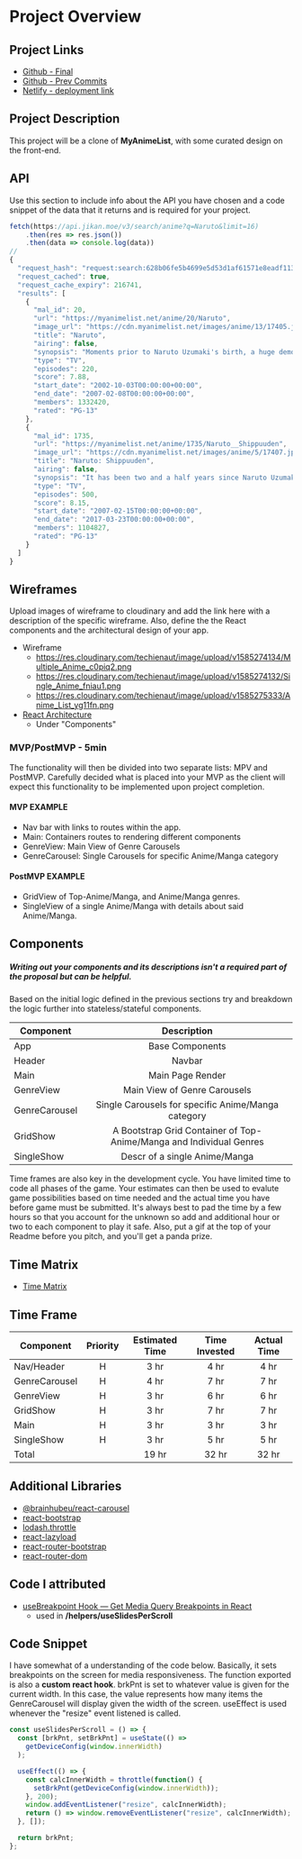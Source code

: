 # Project Overview

## Project Links

- [Github - Final](https://github.com/techienaut/project_2_react)
- [Github - Prev Commits](https://github.com/techienaut/prevCommits-my_anime_list_clone)
- [Netlify - deployment link](https://elated-hermann-2df736.netlify.com/)

## Project Description

This project will be a clone of **MyAnimeList**, with some curated design on the front-end.

## API

Use this section to include info about the API you have chosen and a code snippet of the data that it returns and is required for your project. 


```javascript
fetch(https://api.jikan.moe/v3/search/anime?q=Naruto&limit=16)
	.then(res => res.json())
	.then(data => console.log(data))
//
{
  "request_hash": "request:search:628b06fe5b4699e5d53d1af61571e8eadf1132d0",
  "request_cached": true,
  "request_cache_expiry": 216741,
  "results": [
    {
      "mal_id": 20,
      "url": "https://myanimelist.net/anime/20/Naruto",
      "image_url": "https://cdn.myanimelist.net/images/anime/13/17405.jpg?s=59241469eb470604a792add6fbe7cce6",
      "title": "Naruto",
      "airing": false,
      "synopsis": "Moments prior to Naruto Uzumaki's birth, a huge demon known as the Kyuubi, the Nine-Tailed Fox, attacked Konohagakure, the Hidden Leaf Village, and wreaked havoc. In order to put an end to the Kyuubi'...",
      "type": "TV",
      "episodes": 220,
      "score": 7.88,
      "start_date": "2002-10-03T00:00:00+00:00",
      "end_date": "2007-02-08T00:00:00+00:00",
      "members": 1332420,
      "rated": "PG-13"
    },
    {
      "mal_id": 1735,
      "url": "https://myanimelist.net/anime/1735/Naruto__Shippuuden",
      "image_url": "https://cdn.myanimelist.net/images/anime/5/17407.jpg?s=2bf24a22a339223dcadb1cdfc3307b61",
      "title": "Naruto: Shippuuden",
      "airing": false,
      "synopsis": "It has been two and a half years since Naruto Uzumaki left Konohagakure, the Hidden Leaf Village, for intense training following events which fueled his desire to be stronger. Now Akatsuki, the myster...",
      "type": "TV",
      "episodes": 500,
      "score": 8.15,
      "start_date": "2007-02-15T00:00:00+00:00",
      "end_date": "2017-03-23T00:00:00+00:00",
      "members": 1104827,
      "rated": "PG-13"
    }
  ]
}
```


## Wireframes

Upload images of wireframe to cloudinary and add the link here with a description of the specific wireframe. Also, define the the React components and the architectural design of your app.

- Wireframe
  - https://res.cloudinary.com/techienaut/image/upload/v1585274134/Multiple_Anime_c0piq2.png
  - https://res.cloudinary.com/techienaut/image/upload/v1585274132/Single_Anime_fniau1.png
  - https://res.cloudinary.com/techienaut/image/upload/v1585275333/Anime_List_yg11fn.png
- [React Architecture](https://www.figma.com/file/ZIfCRBp7Wlqqd3yTb2kxon/MyAnimeList?node-id=16%3A2)
  - Under "Components"


### MVP/PostMVP - 5min

The functionality will then be divided into two separate lists: MPV and PostMVP.  Carefully decided what is placed into your MVP as the client will expect this functionality to be implemented upon project completion.  

#### MVP EXAMPLE
- Nav bar with links to routes within the app.
- Main: Containers routes to rendering different components
- GenreView: Main View of Genre Carousels
- GenreCarousel: Single Carousels for specific Anime/Manga category

#### PostMVP EXAMPLE

- GridView of Top-Anime/Manga, and Anime/Manga genres.
- SingleView of a single Anime/Manga with details about said Anime/Manga.

## Components
##### Writing out your components and its descriptions isn't a required part of the proposal but can be helpful.

Based on the initial logic defined in the previous sections try and breakdown the logic further into stateless/stateful components. 

| Component | Description |
| --- | :---: |
| App | Base Components |
| Header        | Navbar |
| Main        | Main Page Render |
| GenreView | Main View of Genre Carousels |
| GenreCarousel | Single Carousels for specific Anime/Manga category |
| GridShow | A Bootstrap Grid Container of Top-Anime/Manga and Individual Genres |
| SingleShow    | Descr of a single Anime/Manga |

Time frames are also key in the development cycle.  You have limited time to code all phases of the game.  Your estimates can then be used to evalute game possibilities based on time needed and the actual time you have before game must be submitted. It's always best to pad the time by a few hours so that you account for the unknown so add and additional hour or two to each component to play it safe. Also, put a gif at the top of your Readme before you pitch, and you'll get a panda prize.

## Time Matrix

- [Time Matrix](https://res.cloudinary.com/techienaut/image/upload/v1585277003/Time_Matrix_s5vt5s.png)

## Time Frame

| Component | Priority | Estimated Time | Time Invested | Actual Time |
| --- | :---: |  :---: | :---: | :---: |
| Nav/Header   | H | 3 hr | 4 hr | 4 hr |
| GenreCarousel | H | 4 hr | 7 hr | 7 hr |
| GenreView     | H | 3 hr | 6 hr | 6 hr |
| GridShow      | H | 3 hr | 7 hr | 7 hr |
| Main | H | 3 hr | 3 hr | 3 hr |
| SingleShow | H | 3 hr | 5 hr | 5 hr |
| Total        |  | 19 hr | 32 hr | 32 hr |

## Additional Libraries
- [@brainhubeu/react-carousel](https://brainhubeu.github.io/react-carousel/docs/gettingStarted)
- [react-bootstrap](https://react-bootstrap.github.io/)
- [lodash.throttle](https://www.npmjs.com/package/lodash.throttle)
- [react-lazyload](https://github.com/twobin/react-lazyload)
- [react-router-bootstrap](https://github.com/react-bootstrap/react-router-bootstrap)
- [react-router-dom](https://www.npmjs.com/package/react-router-dom)

## Code I attributed

- [useBreakpoint Hook — Get Media Query Breakpoints in React](https://medium.com/better-programming/usebreakpoint-hook-get-media-query-breakpoints-in-react-3f1779b73568)
  - used in **/helpers/useSlidesPerScroll**

## Code Snippet

I have somewhat of a understanding of the code below. Basically, it sets breakpoints on the screen for media responsiveness. The function exported is also a **custom react hook**. brkPnt is set to whatever value is given for the current width. In this case, the value represents how many items the GenreCarousel will display given the width of the screen. useEffect is used whenever the "resize" event listened is called. 

```javascript
const useSlidesPerScroll = () => {
  const [brkPnt, setBrkPnt] = useState(() =>
    getDeviceConfig(window.innerWidth)
  );

  useEffect(() => {
    const calcInnerWidth = throttle(function() {
      setBrkPnt(getDeviceConfig(window.innerWidth));
    }, 200);
    window.addEventListener("resize", calcInnerWidth);
    return () => window.removeEventListener("resize", calcInnerWidth);
  }, []);

  return brkPnt;
};
```

